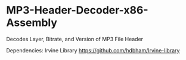 # MP3-Header-Decoder-x86-Assembly
Decodes Layer, Bitrate, and Version of MP3 File Header

Dependencies: Irvine Library https://github.com/hdbham/Irvine-library

